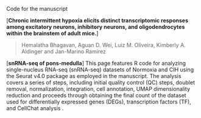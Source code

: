 Code for the manuscript

[**Chronic intermittent hypoxia elicits distinct transcriptomic responses among excitatory neurons, inhibitory neurons, and oligodendrocytes within the brainstem of adult mice.**]

>Hemalatha Bhagavan, Aguan D. Wei, Luiz M. Oliveira, Kimberly A. Aldinger and Jan-Marino Ramirez

[**snRNA-seq of pons-medulla**]
This page features R code for analyzing single-nucleus RNA-seq (snRNA-seq) datasets of Normoxia and CIH using the Seurat v4.0 package as employed in the manuscript. The analysis covers a series of steps, including initial quality control (QC) steps, doublet removal, normalization, integration, cell annotation, UMAP dimensionality reduction and proceeds through obtaining the final count of the dataset used for differentially expressed genes (DEGs), transcription factors (TF), and CellChat analysis .

